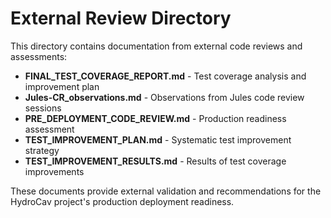 # External Review Directory

This directory contains documentation from external code reviews and assessments:

- **FINAL_TEST_COVERAGE_REPORT.md** - Test coverage analysis and improvement plan
- **Jules-CR_observations.md** - Observations from Jules code review sessions  
- **PRE_DEPLOYMENT_CODE_REVIEW.md** - Production readiness assessment
- **TEST_IMPROVEMENT_PLAN.md** - Systematic test improvement strategy
- **TEST_IMPROVEMENT_RESULTS.md** - Results of test coverage improvements

These documents provide external validation and recommendations for the HydroCav project's production deployment readiness.
